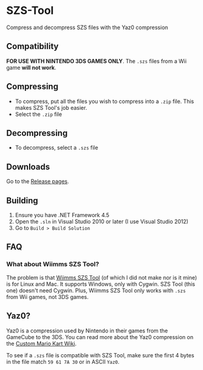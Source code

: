 # SZS-Tool
Compress and decompress SZS files with the Yaz0 compression

## Compatibility
**FOR USE WITH NINTENDO 3DS GAMES ONLY**. The `.szs` files from a Wii game **will not work**.

## Compressing
- To compress, put all the files you wish to compress into a `.zip` file. This makes SZS Tool's job easier.
- Select the `.zip` file

## Decompressing
- To decompress, select a `.szs` file

## Downloads
Go to the [Release pages](https://github.com/theawesomecoder61/SZS-Tool/releases).

## Building
1. Ensure you have .NET Framework 4.5
2. Open the `.sln` in Visual Studio 2010 or later (I use Visual Studio 2012)
3. Go to `Build > Build Solution`

## FAQ
### What about Wiimms SZS Tool?
The problem is that [Wiimms SZS Tool](https://szs.wiimm.de/wszst/) (of which I did not make nor is it mine) is for Linux and Mac. It supports Windows, only with Cygwin. SZS Tool (this one) doesn't need Cygwin. Plus, Wiimms SZS Tool only works with `.szs` from Wii games, not 3DS games.

## Yaz0?
Yaz0 is a compression used by Nintendo in their games from the GameCube to the 3DS. You can read more about the Yaz0 compression on the [Custom Mario Kart Wiki](http://wiki.tockdom.com/wiki/Yaz0).

To see if a `.szs` file is compatible with SZS Tool, make sure the first 4 bytes in the file match `59 61 7A 30` or in ASCII `Yaz0`.
